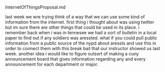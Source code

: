 InternetOfThingsProposal.md

last week we wre trying think of a way that we can use some kind of information from the internet. 
first thing i thought about was using twitter but im sure there are other things that could be used in its place. i remember back when i was in tennesee we had a sort of bulletin in a local paper to find out if any soldiers was aressted. what if you could pull public information from a public source of the nypd about aressts and use this in order to connect them with this break bail that our instructor showed us last week. another idea i would like to figure outsort of making a cuny announcement board that gives information regarding any and every announcement for each department or major.